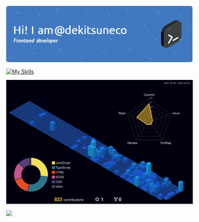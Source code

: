 ![Header](./github-header-image.png)

[![My Skills](https://skillicons.dev/icons?i=js,html,css,sass,nodejs,tailwind,typescript,react,redux&perline=3)](https://skillicons.dev)

![](./profile-3d-contrib/profile-night-view.svg)

<a href="https://t.me/dekitsuneco">
    <img src="https://img.shields.io/badge/Telegram-2CA5E0?style=for-the-badge&logo=telegram&logoColor=white" />
 </a>

<!--
**dekitsuneco/dekitsuneco** is a ✨ _special_ ✨ repository because its `README.md` (this file) appears on your GitHub profile.

Here are some ideas to get you started:

- 🔭 I’m currently working on ...
- 🌱 I’m currently learning ...
- 👯 I’m looking to collaborate on ...
- 🤔 I’m looking for help with ...
- 💬 Ask me about ...
- 📫 How to reach me: ...
- 😄 Pronouns: ...
- ⚡ Fun fact: ...
-->
